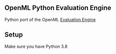 ## OpenML Python Evaluation Engine

Python port of the OpenML [Evaluation Engine](https://github.com/openml/EvaluationEngine)

## Setup

Make sure you have Python 3.8 